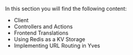 In this section you will find the following content:

* Client
* Controllers and Actions
* Frontend Translations
* Using Redis as a KV Storage
* Implementing URL Routing in Yves